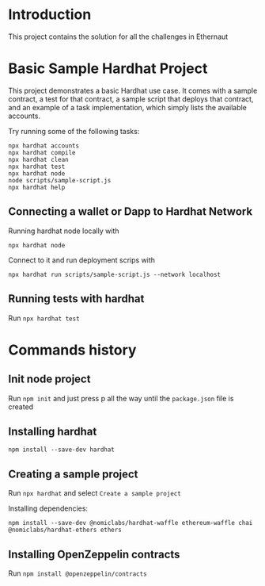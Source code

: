 # Introduction

This project contains the solution for all the challenges in Ethernaut

# Basic Sample Hardhat Project

This project demonstrates a basic Hardhat use case. It comes with a sample contract, a test for that contract, a sample script that deploys that contract, and an example of a task implementation, which simply lists the available accounts.

Try running some of the following tasks:

```shell
npx hardhat accounts
npx hardhat compile
npx hardhat clean
npx hardhat test
npx hardhat node
node scripts/sample-script.js
npx hardhat help
```

## Connecting a wallet or Dapp to Hardhat Network

Running hardhat node locally with

`npx hardhat node`

Connect to it and run deployment scrips with

`npx hardhat run scripts/sample-script.js --network localhost`

## Running tests with hardhat

Run `npx hardhat test`

# Commands history

## Init node project

Run `npm init` and just press p all the way until the `package.json` file is created

## Installing hardhat

`npm install --save-dev hardhat`

## Creating a sample project

Run `npx hardhat` and select `Create a sample project`

Installing dependencies:

`npm install --save-dev @nomiclabs/hardhat-waffle ethereum-waffle chai @nomiclabs/hardhat-ethers ethers`

## Installing OpenZeppelin contracts

Run `npm install @openzeppelin/contracts`
